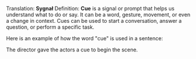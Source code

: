 Translation: **Sygnał**
Definition: 
**Cue** is a signal or prompt that helps us understand what to do or say. It can be a word, gesture, movement, or even a change in context. Cues can be used to start a conversation, answer a question, or perform a specific task.

Here is an example of how the word "cue" is used in a sentence:

The director gave the actors a cue to begin the scene.
